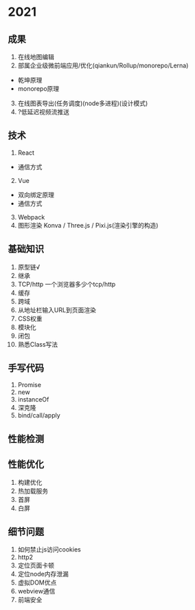 # 2021
## 成果
1. 在线地图编辑
2. 部属企业级微前端应用/优化(qiankun/Rollup/monorepo/Lerna)
  - 乾坤原理
  - monorepo原理
3. 在线图表导出(任务调度)(node多进程)(设计模式)
4. ?低延迟视频流推送
## 技术
1. React
  - 通信方式
2. Vue
  - 双向绑定原理
  - 通信方式
3. Webpack
4. 图形渲染 Konva / Three.js / Pixi.js(渲染引擎的构造)


## 基础知识
1. 原型链√
2. 继承
3. TCP/http
一个浏览器多少个tcp/http
4. 缓存
5. 跨域
6. 从地址栏输入URL到页面渲染
7. CSS权重
8. 模块化
9. 闭包
10. 熟悉Class写法

## 手写代码
1. Promise
2. new
3. instanceOf
4. 深克隆
5. bind/call/apply

## 性能检测

## 性能优化
1. 构建优化
2. 热加载服务
3. 首屏
4. 白屏



## 细节问题
1. 如何禁止js访问cookies
2. http2
3. 定位页面卡顿
4. 定位node内存泄漏
5. 虚拟DOM优点
6. webview通信
7. 前端安全



